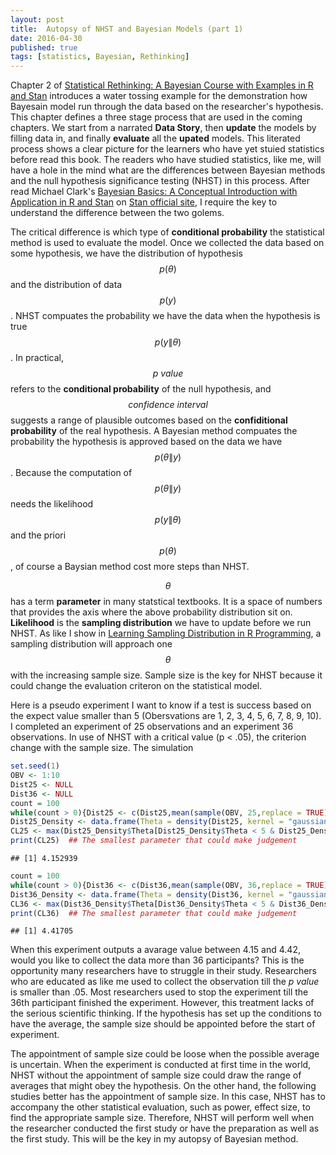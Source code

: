 ```yaml
---
layout: post
title:  Autopsy of NHST and Bayesian Models (part 1)
date: 2016-04-30
published: true
tags: [statistics, Bayesian, Rethinking]
---
```


Chapter 2 of [Statistical Rethinking: A Bayesian Course with Examples in R and Stan](http://xcelab.net/rm/statistical-rethinking/) introduces a water tossing example for the demonstration how Bayesain model run through the data based on the researcher's hypothesis. This chapter defines a three stage process that are used in the coming chapters. We start from a narrated **Data Story**, then **update** the models by filling data in, and finally **evaluate** all the **upated** models. This literated process shows a clear picture for the learners who have yet stuied statistics before read this book. The readers who have studied statistics, like me, will have a hole in the mind what are the differences between Bayesian methods and the null hypothesis significance testing (NHST) in this process. After read Michael Clark's [Bayesian Basics: A Conceptual Introduction with Application in R and Stan](https://sites.google.com/a/umich.edu/micl/miscfiles/IntroBayes.pdf) on [Stan official site](http://mc-stan.org/documentation/), I require the key to understand the difference between the two golems.  
  
The critical difference is which type of **conditional probability** the statistical method is used to evaluate the model. Once we collected the data based on some hypothesis, we have the distribution of hypothesis $$ p(\theta) $$ and the distribution of data $$ p(y) $$. NHST compuates the probability we have the data when the hypothesis is true $$ p(y\|\theta) $$. In practical, $$ p\ value $$ refers to the **conditional probability** of the null hypothesis, and $$ confidence\ interval $$ suggests a range of plausible outcomes based on the **confiditional probability** of the real hypothesis. A Bayesian method compuates the probability the hypothesis is approved based on the data we have $$ p(\theta\|y) $$. Because the computation of $$ p(\theta\|y) $$ needs the likelihood $$ p(y\|\theta) $$ and the priori $$ p(\theta) $$, of course a Baysian method cost more steps than NHST.  
  
$$ \theta $$ has a term **parameter** in many statstical textbooks. It is a space of numbers that provides the axis where the above probability distribution sit on. **Likelihood** is the **sampling distribution** we have to update before we run NHST. As like I show in [Learning Sampling Distribution in R Programming](/blog/2016/03/learning-sampling-distribution-in-r-programming.html), a sampling distribution will approach one $$ \theta $$ with the increasing sample size. Sample size is the key for NHST because it could change the evaluation criteron on the statistical model.   
  
Here is a pseudo experiment I want to know if a test is success based on the expect value smaller than 5 (Obersvations are 1, 2, 3, 4, 5, 6, 7, 8, 9, 10). I completed an experiment of 25 observations and an experiment 36 observations. In use of NHST with a critical value (p < .05), the criterion change with the sample size. The simulation 


```r
set.seed(1)
OBV <- 1:10
Dist25 <- NULL
Dist36 <- NULL
count = 100
while(count > 0){Dist25 <- c(Dist25,mean(sample(OBV, 25,replace = TRUE) ) ); count <- count - 1}
Dist25_Density <- data.frame(Theta = density(Dist25, kernel = "gaussian")$x, Density = density(Dist25, kernel = "gaussian")$y)
CL25 <- max(Dist25_Density$Theta[Dist25_Density$Theta < 5 & Dist25_Density$Density < .05])
print(CL25)  ## The smallest parameter that could make judgement
```

```
## [1] 4.152939
```

```r
count = 100
while(count > 0){Dist36 <- c(Dist36,mean(sample(OBV, 36,replace = TRUE) ) ); count <- count - 1}
Dist36_Density <- data.frame(Theta = density(Dist36, kernel = "gaussian")$x, Density = density(Dist36, kernel = "gaussian")$y)
CL36 <- max(Dist36_Density$Theta[Dist36_Density$Theta < 5 & Dist36_Density$Density < .05])
print(CL36)  ## The smallest parameter that could make judgement
```

```
## [1] 4.41705
```

When this experiment outputs a avarage value between 4.15 and 4.42, would you like to collect the data more than 36 participants? This is the opportunity many researchers have to struggle in their study. Researchers who are educated as like me used to collect the observation till the *p value* is smaller than .05. Most researchers used to stop the experiment till the 36th participant finished the experiment. However, this treatment lacks of the serious scientific thinking. If the hypothesis has set up the conditions to have the average, the sample size should be appointed before the start of experiment.  
  
The appointment of sample size could be loose when the possible average is uncertain. When the experiment is conducted at first time in the world, NHST without the appointment of sample size could draw the range of averages that might obey the hypothesis. On the other hand, the following studies better has the appointment of sample size. In this case, NHST has to accompany the other statistical evaluation, such as power, effect size, to find the appropriate sample size. Therefore, NHST will perform well when the researcher conducted the first study or have the preparation as well as the first study. This will be the key in my autopsy of Bayesian method.  

